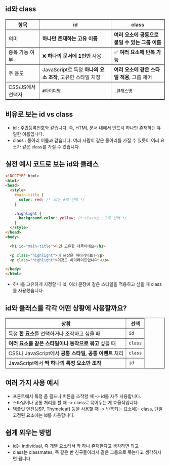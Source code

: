 id와 class
-------------------------------------------
<table border="1">
  <thead>
    <tr>
      <th>항목</th>
      <th>id</th>
      <th>class</th>
    </tr>
  </thead>
  <tbody>
    <tr>
      <td>의미</td>
      <td><strong>하나만 존재하는 고유 이름</strong></td>
      <td><strong>여러 요소에 공통으로 붙일 수 있는 그룹 이름</strong></td>
    </tr>
    <tr>
      <td>중복 가능 여부</td>
      <td>❌ <strong>하나의 문서에 1번만</strong> 사용</td>
      <td>✅ <strong>여러 요소에 반복 가능</strong></td>
    </tr>
    <tr>
      <td>주 용도</td>
      <td>JavaScript로 특정 <strong>하나의 요소 조작</strong>, 고유한 스타일 지정</td>
      <td><strong>여러 요소에 같은 스타일 적용</strong>, 그룹 제어</td>
    </tr>
    <tr>
      <td>CSS/JS에서 선택자</td>
      <td><code>#아이디명</code></td>
      <td><code>.클래스명</code></td>
    </tr>
  </tbody>
</table>

비유로 보는 id vs class
---------------------------------------
- id : 주민등록번호와 같습니다. 즉, HTML 문서 내에서 반드시 하나만 존재하는 유일한 이름입니다.
- class : 동아리 이름과 같습니다. 여러 사람이 같은 동아리를 가질 수 있듯이 여러 요소가 같은 class를 가질 수 있습니다.

실전 예시 코드로 보는 id와 클래스
----------------------------------------
```html
<!DOCTYPE html>
<html>
<head>
  <style>
    #main-title {
      color: red; /* id는 #로 선택 */
    }

    .highlight {
      background-color: yellow; /* class는 .으로 선택 */
    }
  </style>
</head>
<body>

  <h1 id="main-title">이건 고유한 제목이에요</h1>

  <p class="highlight">이 문장은 하이라이트!</p>
  <p class="highlight">이것도 하이라이트입니다!</p>

</body>
</html>
```
- 하나를 고유하게 지정할 때 id, 여러 문장에 같은 스타일을 적용하고 싶을 때 class를 사용했습니다.

id와 클래스를 각각 어떤 상황에 사용할까요?
-----------------------------------------
<table border="1">
  <thead>
    <tr>
      <th>상황</th>
      <th>선택</th>
    </tr>
  </thead>
  <tbody>
    <tr>
      <td>특정 <strong>한 요소</strong>를 선택하거나 조작하고 싶을 때</td>
      <td><code>id</code></td>
    </tr>
    <tr>
      <td><strong>여러 요소를 같은 스타일이나 동작으로 묶고</strong> 싶을 때</td>
      <td><code>class</code></td>
    </tr>
    <tr>
      <td>CSS나 JavaScript에서 <strong>공통 스타일, 공통 이벤트</strong> 처리</td>
      <td><code>class</code></td>
    </tr>
    <tr>
      <td>JavaScript에서 <strong>딱 하나의 특정 요소만 조작</strong></td>
      <td><code>id</code></td>
    </tr>
  </tbody>
</table>

여러 가지 사용 예시
---------------------------------
- 프론트에서 특정 폼 필드나 버튼을 조작할 때 -> id를 자주 사용합니다.
- 스타일이나 공통 처리를 할 때 -> class로 묶어두는 게 효율적입니다.
- 템플릿 엔진(JSP, Thymeleaf) 등을 사용할 때 -> 반복되는 요소에는 class, 단일 고정된 요소에는 id를 사용합니다.

쉽게 외우는 방법
----------------------------
- id는 individual, 즉 개별 요소라서 딱 하나 존재한다고 생각하면 되고
- class는 classmates, 즉 같은 반 친구들이라서 같은 그룹으로 묶는다고 생각하시면 됩니다.
